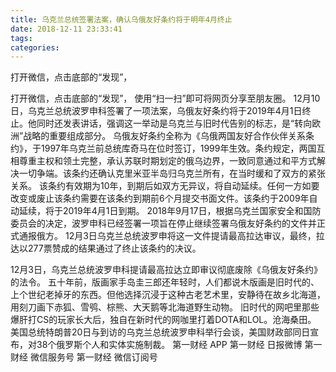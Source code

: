 ```yaml
---
title: 乌克兰总统签署法案，确认乌俄友好条约将于明年4月终止
date: 2018-12-11 23:33:41
tags: 
categories: 
---
```

打开微信，点击底部的“发现”，
<!-- more -->
打开微信，点击底部的“发现”，
使用“扫一扫”即可将网页分享至朋友圈。
12月10日，乌克兰总统波罗申科签署了一项法案，乌俄友好条约将于2019年4月1日终止。他同时还发表讲话，强调这一举动是乌克兰与旧时代告别的标志，是“转向欧洲”战略的重要组成部分。
乌俄友好条约全称为《乌俄两国友好合作伙伴关系条约》，于1997年乌克兰前总统库奇马在位时签订，1999年生效。条约规定，两国互相尊重主权和领土完整，承认苏联时期划定的俄乌边界，一致同意通过和平方式解决一切争端。该条约还确认克里米亚半岛归乌克兰所有，在当时缓和了双方的紧张关系。 该条约有效期为10年，到期后如双方无异议，将自动延续。任何一方如要改变或废止该条约需要在该条约到期前6个月提交书面文件。该条约于2009年自动延续，将于2019年4月1日到期。
2018年9月17日，根据乌克兰国家安全和国防委员会的决定，波罗申科已经签署一项旨在停止继续签署乌俄友好条约的文件并正式通报俄方。 12月3日乌克兰总统波罗申将这一文件提请最高拉达审议，最终，拉达以277票赞成的结果通过了终止该条约的决议。
 
 
12月3日，乌克兰总统波罗申科提请最高拉达立即审议彻底废除《乌俄友好条约》的法令。
五十年前，版画家手岛圭三郎还年轻时，人们都说木版画是旧时代的、上个世纪老掉牙的东西。但他选择沉浸于这种古老艺术里，安静待在故乡北海道，用刻刀画下赤狐、雪鸮、棕熊、大天鹅等北海道野生动物。
旧时代的网吧里那些爆肝打CS的玩家长大后，独自在新时代的网咖里打着DOTA和LOL。沧海桑田。
美国总统特朗普20日与到访的乌克兰总统波罗申科举行会谈，美国财政部同日宣布，对38个俄罗斯个人和实体实施制裁。
第一财经
APP
第一财经
日报微博
第一财经
微信服务号
第一财经
微信订阅号
